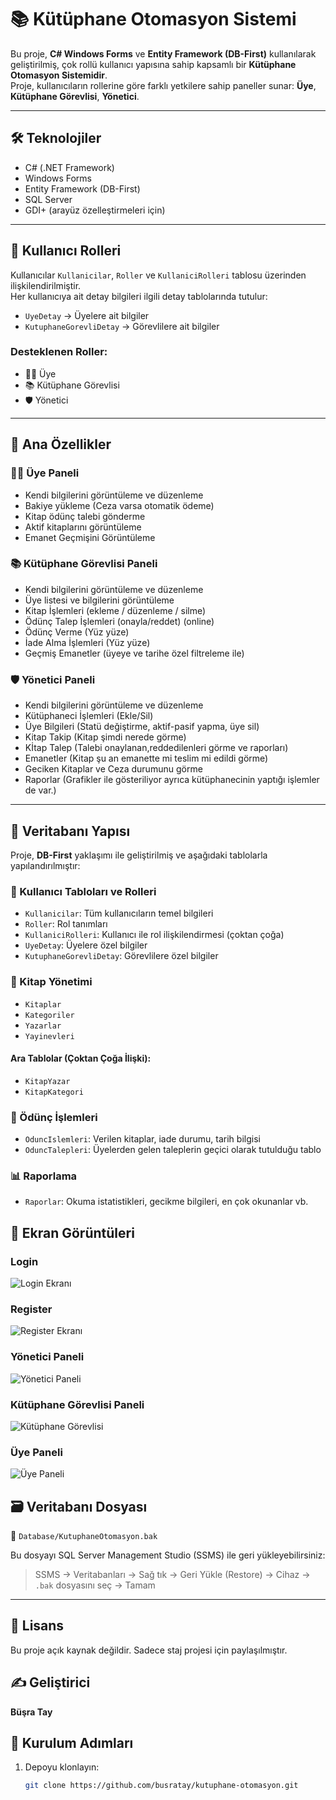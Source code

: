# 📚 Kütüphane Otomasyon Sistemi

Bu proje, **C# Windows Forms** ve **Entity Framework (DB-First)** kullanılarak geliştirilmiş, çok rollü kullanıcı yapısına sahip kapsamlı bir **Kütüphane Otomasyon Sistemidir**.  
Proje, kullanıcıların rollerine göre farklı yetkilere sahip paneller sunar: **Üye**, **Kütüphane Görevlisi**, **Yönetici**.

---

## 🛠️ Teknolojiler

- C# (.NET Framework)
- Windows Forms
- Entity Framework (DB-First)
- SQL Server
- GDI+ (arayüz özelleştirmeleri için)

---

## 👤 Kullanıcı Rolleri

Kullanıcılar `Kullanicilar`, `Roller` ve `KullaniciRolleri` tablosu üzerinden ilişkilendirilmiştir.  
Her kullanıcıya ait detay bilgileri ilgili detay tablolarında tutulur:

- `UyeDetay` → Üyelere ait bilgiler
- `KutuphaneGorevliDetay` → Görevlilere ait bilgiler

### Desteklenen Roller:
- 🧑‍🎓 Üye
- 📚 Kütüphane Görevlisi
- 🛡️ Yönetici

---

## 📂 Ana Özellikler

### 🧑‍🎓 Üye Paneli
- Kendi bilgilerini görüntüleme ve düzenleme
- Bakiye yükleme (Ceza varsa otomatik ödeme)
- Kitap ödünç talebi gönderme
- Aktif kitaplarını görüntüleme
- Emanet Geçmişini Görüntüleme

### 📚 Kütüphane Görevlisi Paneli
- Kendi bilgilerini görüntüleme ve düzenleme
- Üye listesi ve bilgilerini görüntüleme
- Kitap İşlemleri (ekleme / düzenleme / silme)
- Ödünç Talep İşlemleri (onayla/reddet) (online)
- Ödünç Verme (Yüz yüze)
- İade Alma İşlemleri (Yüz yüze)
- Geçmiş Emanetler (üyeye ve tarihe özel filtreleme ile)

### 🛡️ Yönetici Paneli
- Kendi bilgilerini görüntüleme ve düzenleme
- Kütüphaneci İşlemleri (Ekle/Sil)
- Üye Bilgileri (Statü değiştirme, aktif-pasif yapma, üye sil)
- Kitap Takip (Kitap şimdi nerede görme)
- Kİtap Talep (Talebi onaylanan,reddedilenleri görme ve raporları)
- Emanetler (Kitap şu an emanette mi teslim mi edildi görme)
- Geciken Kitaplar ve Ceza durumunu görme
- Raporlar (Grafikler ile gösteriliyor ayrıca kütüphanecinin yaptığı işlemler de var.)

---

## 🧩 Veritabanı Yapısı

Proje, **DB-First** yaklaşımı ile geliştirilmiş ve aşağıdaki tablolarla yapılandırılmıştır:

### 📌 Kullanıcı Tabloları ve Rolleri
- `Kullanicilar`: Tüm kullanıcıların temel bilgileri
- `Roller`: Rol tanımları
- `KullaniciRolleri`: Kullanıcı ile rol ilişkilendirmesi (çoktan çoğa)
- `UyeDetay`: Üyelere özel bilgiler
- `KutuphaneGorevliDetay`: Görevlilere özel bilgiler

### 📘 Kitap Yönetimi
- `Kitaplar`
- `Kategoriler`
- `Yazarlar`
- `Yayinevleri`

#### Ara Tablolar (Çoktan Çoğa İlişki):
- `KitapYazar`
- `KitapKategori`

### 🔄 Ödünç İşlemleri
- `OduncIslemleri`: Verilen kitaplar, iade durumu, tarih bilgisi
- `OduncTalepleri`: Üyelerden gelen taleplerin geçici olarak tutulduğu tablo

### 📊 Raporlama
- `Raporlar`: Okuma istatistikleri, gecikme bilgileri, en çok okunanlar vb.
## 📸 Ekran Görüntüleri

### Login
![Login Ekranı](https://github.com/busratay/KutuphaneOtomasyon/blob/master/KutuphaneOtomasyon/screenshots/login.png)

### Register
![Register Ekranı](https://github.com/busratay/KutuphaneOtomasyon/blob/master/KutuphaneOtomasyon/screenshots/register.png)

### Yönetici Paneli
![Yönetici Paneli](https://github.com/busratay/KutuphaneOtomasyon/blob/master/KutuphaneOtomasyon/screenshots/yonetici.png)

### Kütüphane Görevlisi Paneli
![Kütüphane Görevlisi](https://github.com/busratay/KutuphaneOtomasyon/blob/master/KutuphaneOtomasyon/screenshots/kutuphanegorevlisi.png)

### Üye Paneli
![Üye Paneli](https://github.com/busratay/KutuphaneOtomasyon/blob/master/KutuphaneOtomasyon/screenshots/uye.png)
## 🗃️ Veritabanı Dosyası

📁 `Database/KutuphaneOtomasyon.bak`

Bu dosyayı SQL Server Management Studio (SSMS) ile geri yükleyebilirsiniz:

> SSMS → Veritabanları → Sağ tık → Geri Yükle (Restore) → Cihaz → `.bak` dosyasını seç → Tamam

---
## 📄 Lisans

Bu proje açık kaynak değildir. Sadece staj projesi için paylaşılmıştır.

## ✍️ Geliştirici

**Büşra Tay**  

## 🚀 Kurulum Adımları

1. Depoyu klonlayın:
   ```bash
   git clone https://github.com/busratay/kutuphane-otomasyon.git
